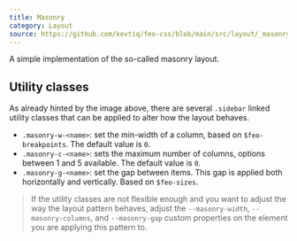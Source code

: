 ```yaml
---
title: Masonry
category: Layout
source: https://github.com/kevtiq/feo-css/blob/main/src/layout/_masonry.scss
---
```


A simple implementation of the so-called masonry layout.

## Utility classes

As already hinted by the image above, there are several `.sidebar` linked utility classes that can be applied to alter how the layout behaves.

- `.masonry-w-<name>`: set the min-width of a column, based on `$feo-breakpoints`. The default value is `0`.
- `.masonry-c-<name>`: sets the maximum number of columns, options between 1 and 5 available. The default value is `0`.
- `.masonry-g-<name>`: set the gap between items. This gap is applied both horizontally and vertically. Based on `$feo-sizes`.

> If the utility classes are not flexible enough and you want to adjust the way the layout pattern behaves, adjust the `--masonry-width`, `--masonry-columns`, and `--masonry-gap` custom properties on the element you are applying this pattern to.
